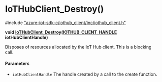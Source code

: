 # IoTHubClient_Destroy()

\#include ["azure-iot-sdk-c/iothub_client/inc/iothub_client.h"](../iot-c-ref-iothub-client-h.md)  

**void [IoTHubClient_Destroy](#iothub__client_8h_1a47fce212d1c5026e02ccd670242e1d83)([IOTHUB_CLIENT_HANDLE](#iothub__client_8h_1a228b1409767f2560aa0724caad86fd6d) iotHubClientHandle)**

Disposes of resources allocated by the IoT Hub client. This is a blocking call.

#### Parameters
* `iotHubClientHandle` The handle created by a call to the create function.

